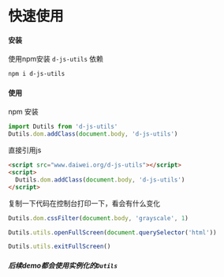 # 快速使用
#### 安装
使用npm安装 `d-js-utils` 依赖
```bash
npm i d-js-utils
```
#### 使用
npm 安装
```js
import Dutils from 'd-js-utils'
Dutils.dom.addClass(document.body, 'd-js-utils')
```
直接引用js
```html
<script src="www.daiwei.org/d-js-utils"></script>
<script>
  Dutils.dom.addClass(document.body, 'd-js-utils')
</script>
```
复制一下代码在控制台打印一下，看会有什么变化
```js
Dutils.dom.cssFilter(document.body, 'grayscale', 1)

Dutils.utils.openFullScreen(document.querySelector('html'))

Dutils.utils.exitFullScreen()
```
##### 后续demo都会使用实例化的`Dutils`